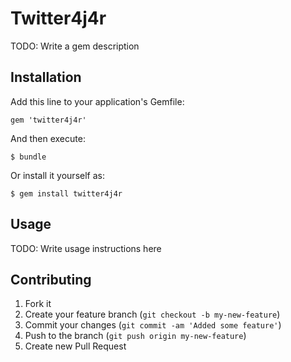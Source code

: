 # Twitter4j4r

TODO: Write a gem description

## Installation

Add this line to your application's Gemfile:

    gem 'twitter4j4r'

And then execute:

    $ bundle

Or install it yourself as:

    $ gem install twitter4j4r

## Usage

TODO: Write usage instructions here

## Contributing

1. Fork it
2. Create your feature branch (`git checkout -b my-new-feature`)
3. Commit your changes (`git commit -am 'Added some feature'`)
4. Push to the branch (`git push origin my-new-feature`)
5. Create new Pull Request
